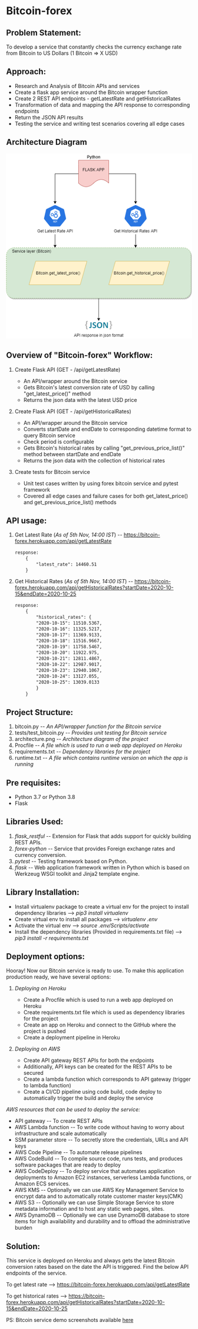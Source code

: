 # Bitcoin-forex #

Problem Statement:
------------------------------------------------------------------------------------
To develop a service that constantly checks the currency exchange rate from Bitcoin to US Dollars (1 Bitcoin => X USD)


Approach:
------------------------------------------------------------------------------------

* Research and Analysis of Bitcoin APIs and services
* Create a flask app service around the Bitcoin wrapper function
* Create 2 REST API endpoints - getLatestRate and getHistoricalRates
* Transformation of data and mapping the API response to corresponding endpoints
* Return the JSON API results
* Testing the service and writing test scenarios covering all edge cases


Architecture Diagram
--------------------------------------------------------------------------------------

![Alt text](/architecture.png?raw=true "Architecture Diagram")


Overview of "Bitcoin-forex" Workflow:
------------------------------------------------------------------------------------

1. Create Flask API (GET - /api/getLatestRate)
    * An API/wrapper around the Bitcoin service
    * Gets Bitcoin's latest conversion rate of USD by calling "get_latest_price()" method
    * Returns the json data with the latest USD price
    
2. Create Flask API (GET - /api/getHistoricalRates)
    * An API/wrapper around the Bitcoin service
	* Converts startDate and endDate to corresponding datetime format to query Bitcoin service
	* Check period is configurable
    * Gets Bitcoin's historical rates by calling "get_previous_price_list()" method between startDate and endDate
    * Returns the json data with the collection of historical rates
	
3. Create tests for Bitcoin service
    * Unit test cases written by using forex bitcoin service and pytest framework
    * Covered all edge cases and failure cases for both get_latest_price() and get_previous_price_list() methods
	
	
	
API usage:
--------------------------------------------------------------------------------------
1. Get Latest Rate (*As of 5th Nov, 14:00 IST*) -- https://bitcoin-forex.herokuapp.com/api/getLatestRate

	```
	response:
		{
		    "latest_rate": 14460.51
		}
	```

2. Get Historical Rates (*As of 5th Nov, 14:00 IST*) -- https://bitcoin-forex.herokuapp.com/api/getHistoricalRates?startDate=2020-10-15&endDate=2020-10-25

	```
	response:
		{
		    "historical_rates": {
			"2020-10-15": 11510.5367,
			"2020-10-16": 11325.5217,
			"2020-10-17": 11369.9133,
			"2020-10-18": 11516.9667,
			"2020-10-19": 11758.5467,
			"2020-10-20": 11922.975,
			"2020-10-21": 12811.4867,
			"2020-10-22": 12987.9017,
			"2020-10-23": 12940.1067,
			"2020-10-24": 13127.055,
			"2020-10-25": 13039.0133
		    }
		}
	```
	
Project Structure:
--------------------------------------------------------------------------------------

1. bitcoin.py -- _An API/wrapper function for the Bitcoin service_
2. tests/test_bitcoin.py -- _Provides unit testing for Bitcoin service_
3. architecture.png -- _Architecture diagram of the project_
4. Procfile -- _A file which is used to run a web app deployed on Heroku_
5. requirements.txt -- _Dependency libraries for the project_
6. runtime.txt -- _A file which contains runtime version on which the app is running_


Pre requisites:
---------------------------------------------------------------------------------------

* Python 3.7 or Python 3.8
* Flask


Libraries Used:
---------------------------------------------------------------------------------------

1. _flask_restful_ -- Extension for Flask that adds support for quickly building REST APIs.
2. _forex-python_ -- Service that provides Foreign exchange rates and currency conversion.
3. _pytest_ -- Testing framework based on Python.
4. _flask_ -- Web application framework written in Python which is based on Werkzeug WSGI toolkit and Jinja2 template engine.


Library Installation:
------------------------------------------------------------------------------------
* Install virtualenv package to create a virtual env for the project to install dependency libraries --> _pip3 install virtualenv_
* Create virtual env to install all packages --> _virtualenv .env_
* Activate the virtual env --> _source .env/Scripts/activate_
* Install the dependency libraries (Provided in requirements.txt file) --> _pip3 install -r requirements.txt_


Deployment options:
---------------------------------------------------------------------------------------

Hooray! Now our Bitcoin service is ready to use. To make this application production ready, we have several options:
1. _Deploying on Heroku_
	* Create a Procfile which is used to run a web app deployed on Heroku
	* Create requirements.txt file which is used as dependency libraries for the project
	* Create an app on Heroku and connect to the GitHub where the project is pushed
	* Create a deployment pipeline in Heroku
	
2. _Deploying on AWS_
	* Create API gateway REST APIs for both the endpoints
	* Additionally, API keys can be created for the REST APIs to be secured
	* Create a lambda function which corresponds to API gateway (trigger to lambda function)
	* Create a CI/CD pipeline using code build, code deploy to automatically trigger the build and deploy the service
	
_AWS resources that can be used to deploy the service:_
* API gateway -- To create REST APIs
* AWS Lambda function -- To write code without having to worry about infrastructure and scale automatically
* SSM parameter store -- To secretly store the credentials, URLs and API keys
* AWS Code Pipeline -- To automate release pipelines
* AWS CodeBuild -- To compile source code, runs tests, and produces software packages that are ready to deploy
* AWS CodeDeploy -- To deploy service that automates application deployments to Amazon EC2 instances, serverless Lambda functions, or Amazon ECS services.
* AWS KMS -- Optionally we can use AWS Key Management Service to encrypt data and to automatically rotate customer master keys(CMK)
* AWS S3 -- Optionally we can use Simple Storage Service to store metadata information and to host any static web pages, sites.
* AWS DynamoDB -- Optionally we can use DynamoDB database to store items for high availability and durability and to offload the administrative burden



Solution:
---------------------------------------------------------------------------------------

This service is deployed on Heroku and always gets the latest Bitcoin conversion rates based on the date the API is triggered. Find the below API endpoints of the service.

To get latest rate --> https://bitcoin-forex.herokuapp.com/api/getLatestRate

To get historical rates --> https://bitcoin-forex.herokuapp.com/api/getHistoricalRates?startDate=2020-10-15&endDate=2020-10-25


PS: Bitcoin service demo screenshots available [here](/demo_screenshots/README.md)
